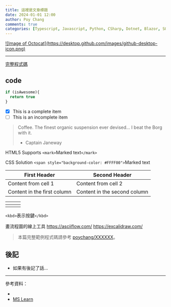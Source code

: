 ```yaml
---
title: 這裡是文章標題
date: 2024-01-01 12:00
author: Poy Chang
comments: true
categories: [Typescript, Javascript, Python, CSharp, Dotnet, Blazor, SQL, App, Angular, WebAPI, Azure, Develop, Bot, IoT, AI, Container, PowerShell, Tools, App, Test, Note, Uncategorized]
---
```


<a href="https://desktop.github.com/images/github-desktop-icon.png" target="_blank">
  ![Image of Octocat](https://desktop.github.com/images/github-desktop-icon.png)
</a>

---

[完整程式碼](#code)

## code

```javascript
if (isAwesome){
  return true
}
```

- [X] This is a complete item
- [ ] This is an incomplete item

> Coffee. The finest organic suspension ever devised... I beat the Borg with it.
>
> - Captain Janeway

HTML5 Supports
`<mark>`Marked text`</mark>`

CSS Solution
`<span style="background-color: #FFFF00">`Marked text

| First Header                | Second Header                |
| --------------------------- | ---------------------------- |
| Content from cell 1         | Content from cell 2          |
| Content in the first column | Content in the second column |

<table class="table table-striped">
<thead>
  <tr>
    <th></th>
    <th></th>
    <th></th>
  </tr>
</thead>
<tbody>
  <tr>
    <td></td>
    <td></td>
    <td></td>
  </tr>
</tbody>
</table>

`<kbd>`表示按鍵`</kbd>`

畫流程圖的線上工具
https://asciiflow.com/
https://excalidraw.com/

<script src="https://gist.github.com/poychang/945448b1ce77873608f649d256648bb1.js"></script>

> 本篇完整範例程式碼請參考 [poychang/XXXXXX](https://github.com/poychang/XXXXXX)。

## 後記

* 如果有後記了話...

---

參考資料：

* []()
* [MS Learn](?WT.mc_id=DT-MVP-5003022)
